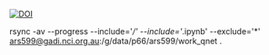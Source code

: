 <a href="https://zenodo.org/badge/latestdoi/655455123"><img src="https://zenodo.org/badge/655455123.svg" alt="DOI"></a>


rsync -av --progress --include='*/' --include='*.ipynb' --exclude='*' ars599@gadi.nci.org.au:/g/data/p66/ars599/work_qnet .



